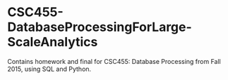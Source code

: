 # CSC455-DatabaseProcessingForLarge-ScaleAnalytics
Contains homework and final for CSC455: Database Processing from Fall 2015, using SQL and Python.
